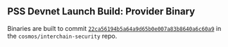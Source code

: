 ## PSS Devnet Launch Build: Provider Binary

Binaries are built to commit [`22ca56194b5a64a9d65b0e007a83b8640a6c60a9`](https://github.com/cosmos/interchain-security/commit/22ca56194b5a64a9d65b0e007a83b8640a6c60a9) in the `cosmos/interchain-security` repo.

